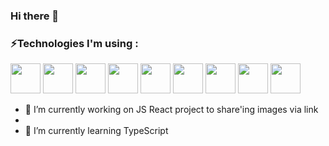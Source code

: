 ### Hi there 👋

### ⚡Technologies I'm using :

<img src="https://github.com/StachuDev/StachuDev/assets/126360195/7baa744c-553c-401d-a3cf-603683c4da16" width="48">
<img src="https://github.com/StachuDev/StachuDev/assets/126360195/1f66c770-54fb-44a6-9f5a-3ed4278e5994" width="48">
<img src="https://github.com/StachuDev/StachuDev/assets/126360195/6ea282d7-1fe7-440b-ae78-3839c92ca7e6" width="48">
<img src="https://github.com/StachuDev/StachuDev/assets/126360195/1722aa3c-7f38-4859-9e11-7be18b4a8017" width="48">
<img src="https://github.com/StachuDev/StachuDev/assets/126360195/c88fe536-b05b-45b2-9148-24bc6dbbef51" width="48">
<img src="https://github.com/StachuDev/StachuDev/assets/126360195/6d033bfd-2745-4b8e-a89a-25580e2acfc1" width="48">
<img src="https://github.com/StachuDev/StachuDev/assets/126360195/6064aec0-c8a2-43ea-a220-0229bb0f6469" width="48">
<img src="https://github.com/StachuDev/StachuDev/assets/126360195/8d4ac84e-ff8c-4d23-936e-b9abb617ab4f" width="48">
<img src="https://github.com/StachuDev/StachuDev/assets/126360195/d455fd2d-ddcf-4fb3-bf7d-8bf4f4174524" width="48">


- 🔭 I’m currently working on JS React project to share'ing images via link
- 
- 🌱 I’m currently learning TypeScript


